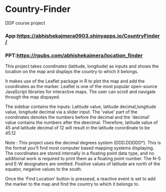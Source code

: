 # Country-Finder
DDP course project

### App:https://abhishekajmera0903.shinyapps.io/CountryFinder/

### PPT:https://rpubs.com/abhishekajmera/location_finder


This project takes coordinates (latitude, longitude) as inputs and shows the location on the map and displays the country to which it belongs. 

It makes use of the Leaflet package in R to plot the map and add the coordinates as the marker. Leaflet is one of the most popular open-source JavaScript libraries for interactive maps. The user can scroll and navigate through the map dispayed.

The sidebar contains the inputs: Latitude value, latitude decimal,longitude value, longitude decimal via a slider input. The 'value' part of the coordinates denotes the numbers before the decimal and the 'decimal' value contains the numbers after the deecimal. Therefore, latitude value of 45 and latitude decimal of 12 will result in the latitude corordinate to be 45.12

Note : This project uses the decimal degrees system (DDD.DDDDD°). This is the format you'll find most computer based mapping systems displaying. The coordinates are stored internally in a floating point data type, and no additional work is required to print them as a floating point number.
The N-S and E-W designators are omitted. Positive values of latitude are north of the equator, negative values to the south.

Once the 'Find Location' button is pressesd, a reactive event is set to add the marker to the map and find the country to which it belongs to.



